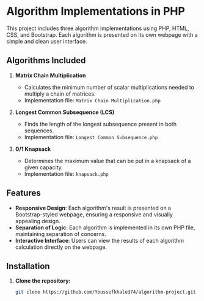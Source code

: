 # Algorithm Implementations in PHP

This project includes three algorithm implementations using PHP, HTML, CSS, and Bootstrap. Each algorithm is presented on its own webpage with a simple and clean user interface.

## Algorithms Included

1. **Matrix Chain Multiplication**
   - Calculates the minimum number of scalar multiplications needed to multiply a chain of matrices.
   - Implementation file: `Matrix Chain Multiplication.php`

2. **Longest Common Subsequence (LCS)**
   - Finds the length of the longest subsequence present in both sequences.
   - Implementation file: `Longest Common Subsequence.php`

3. **0/1 Knapsack**
   - Determines the maximum value that can be put in a knapsack of a given capacity.
   - Implementation file: `knapsack.php`

## Features

- **Responsive Design**: Each algorithm's result is presented on a Bootstrap-styled webpage, ensuring a responsive and visually appealing design.
- **Separation of Logic**: Each algorithm is implemented in its own PHP file, maintaining separation of concerns.
- **Interactive Interface**: Users can view the results of each algorithm calculation directly on the webpage.

## Installation

1. **Clone the repository:**
   ```bash
   git clone https://github.com/Youssefkhaled74/algorithm-project.git
